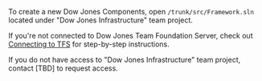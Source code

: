 ﻿To create a new Dow Jones Components, open `/trunk/src/Framework.sln` located under "Dow Jones Infrastructure" team project.

If you're not connected to Dow Jones Team Foundation Server, check out [Connecting to TFS](2developmentsetup) for step-by-step instructions.

If you do not have access to "Dow Jones Infrastructure" team project, contact [TBD] to request access.
